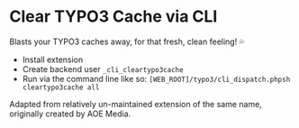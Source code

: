 # Clear TYPO3 Cache via CLI

Blasts your TYPO3 caches away, for that fresh, clean feeling! :sweat_drops:

* Install extension
* Create backend user `_cli_cleartypo3cache`
* Run via the command line like so: `[WEB_ROOT]/typo3/cli_dispatch.phpsh cleartypo3cache all`

Adapted from relatively un-maintained extension of the same name, originally created by AOE Media.